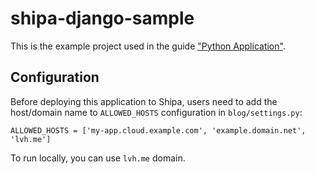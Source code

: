 # shipa-django-sample

This is the example project used in the guide ["Python Application"](https://shipa.readme.io/docs/python-application).

## Configuration

Before deploying this application to Shipa, users need to add the host/domain name to `ALLOWED_HOSTS` configuration in `blog/settings.py`:

```
ALLOWED_HOSTS = ['my-app.cloud.example.com', 'example.domain.net', 'lvh.me']
```

To run locally, you can use `lvh.me` domain.
